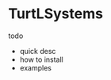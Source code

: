 # TurtLSystems

todo

- quick desc
- how to install
- examples

<!-- https://test.pypi.org/project/TurtLSystems
https://pypi.org/project/TurtLSystems
https://github.com/discretegames/TurtLSystems
http://paulbourke.net/fractals/lsys/ -->
